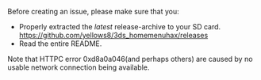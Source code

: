Before creating an issue, please make sure that you:
* Properly extracted the *latest* release-archive to your SD card. https://github.com/yellows8/3ds_homemenuhax/releases
* Read the entire README.

Note that HTTPC error 0xd8a0a046(and perhaps others) are caused by no usable network connection being available.
